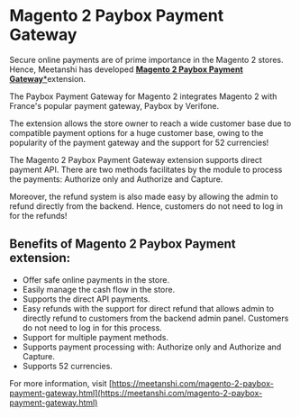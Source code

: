 # Magento 2 Paybox Payment Gateway

Secure online payments are of prime importance in the Magento 2 stores. Hence, Meetanshi has developed [**Magento 2 Paybox Payment Gateway***](https://meetanshi.com/magento-2-paybox-payment-gateway.html)extension.

The Paybox Payment Gateway for Magento 2 integrates Magento 2 with France's popular payment gateway, Paybox by Verifone.

The extension allows the store owner to reach a wide customer base due to compatible payment options for a huge customer base, owing to the popularity of the payment gateway and the support for 52 currencies!

The Magento 2 Paybox Payment Gateway extension supports direct payment API. There are two methods facilitates by the module to process the payments: Authorize only and Authorize and Capture.

Moreover, the refund system is also made easy by allowing the admin to refund directly from the backend. Hence, customers do not need to log in for the refunds!


## Benefits of  Magento 2 Paybox Payment extension:
* Offer safe online payments in the store.
* Easily manage the cash flow in the store.
* Supports the direct API payments.
* Easy refunds with the support for direct refund that allows admin to directly refund to customers from the backend admin panel. Customers  do not need to log in for this process.
* Support for multiple payment methods.
* Supports payment processing with: Authorize only and Authorize and Capture.
* Supports 52 currencies.

For more information, visit [https://meetanshi.com/magento-2-paybox-payment-gateway.html](https://meetanshi.com/magento-2-paybox-payment-gateway.html)

